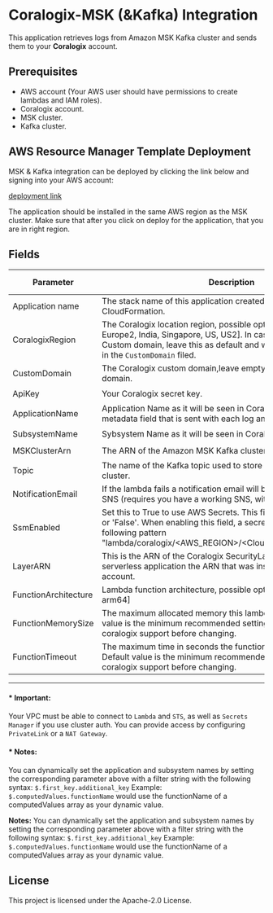 # Coralogix-MSK (&Kafka) Integration

This application retrieves logs from Amazon MSK Kafka cluster and sends them to your **Coralogix** account.

## Prerequisites
* AWS account (Your AWS user should have permissions to create lambdas and IAM roles).
* Coralogix account.
* MSK cluster.
* Kafka cluster.

## AWS Resource Manager Template Deployment

MSK & Kafka integration can be deployed by clicking the link below and signing into your AWS account:

[deployment link](https://us-east-1.console.aws.amazon.com/lambda/home?region=us-east-1#/create/app?applicationId=arn:aws:serverlessrepo:eu-central-1:597078901540:applications/Coralogix-MSK)

The application should be installed in the same AWS region as the MSK cluster. Make sure that after you click on deploy for the application, that you are in right region.

## Fields

| Parameter | Description | Default Value | Required |
|---|---|---|---|
| Application name | The stack name of this application created via AWS CloudFormation.|  | :heavy_check_mark: |
| CoralogixRegion | The Coralogix location region, possible options are [Europe, Europe2, India, Singapore, US, US2]. In case that you want to use Custom domain, leave this as default and write the Custom doamin in the ``CustomDomain`` filed.| Europe | :heavy_check_mark: |
| CustomDomain | The Coralogix custom domain,leave empty if you don't use Custom domain. | | |
| ApiKey | Your Coralogix secret key. | | :heavy_check_mark: |
| ApplicationName | Application Name as it will be seen in Coralogix UI  (A mandatory metadata field that is sent with each log and helps to classify it). | | :heavy_check_mark: |
| SubsystemName | Sybsystem Name as it will be seen in Coralogix UI. | | :heavy_check_mark: |
| MSKClusterArn | The ARN of the Amazon MSK Kafka cluster | | :heavy_check_mark: |
| Topic | The name of the Kafka topic used to store records in your Kafka cluster. | | :heavy_check_mark: |
| NotificationEmail | If the lambda fails a notification email will be sent to this address via SNS (requires you have a working SNS, with a validated domain). | | |
| SsmEnabled | Set this to True to use AWS Secrets. This field receives only 'True' or 'False'. When enabling this field, a secret is created with the following pattern "lambda/coralogix/<AWS_REGION>/<Cloudwatch_lambda_name>".  | False |  |
| LayerARN | This is the ARN of the Coralogix SecurityLayer. Copy from the ``SSM`` serverless application the ARN that was installed on the AWS account.   |  |  |
| FunctionArchitecture | Lambda function architecture, possible options are [x86_64, arm64]| x86_64 |  |
| FunctionMemorySize | The maximum allocated memory this lambda may consume. Default value is the minimum recommended setting please consult coralogix support before changing. | 1024 |  |
| FunctionTimeout | The maximum time in seconds the function may be allowed to run. Default value is the minimum recommended setting please consult coralogix support before changing. | 300 |  |

---------------------
#### * **Important:** 
Your VPC must be able to connect to `Lambda` and `STS`, as well as `Secrets Manager` if you use cluster auth. You can provide access by configuring `PrivateLink` or a `NAT Gateway`.

#### * **Notes:**
You can dynamically set the application and subsystem names by setting the corresponding parameter above with a filter string with the following syntax: `$.first_key.additional_key`
Example: `$.computedValues.functionName` would use the functionName of a computedValues array as your dynamic value.

**Notes:**
You can dynamically set the application and subsystem names by setting the corresponding parameter above with a filter string with the following syntax:
`$.first_key.additional_key`
Example:
`$.computedValues.functionName` would use the functionName of a computedValues array as your dynamic value.

## License

This project is licensed under the Apache-2.0 License.
